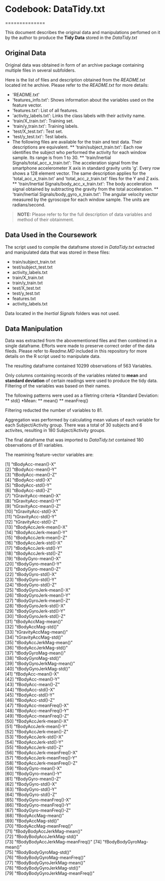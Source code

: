 # Codebook: DataTidy.txt

==============

This document describes the original data and manipulations perfomed on it by the author to produce the __Tidy Data__ stored in the _DataTidy.txt_ 


## Original Data

Original data was obtained in form of an archive package containing multiple files in several subfolders. 

Here is the list of files and description obtained from the _README.txt_ located int he archive. Please refer to the _README.txt_ for more details:

* 'README.txt'
* 'features_info.txt': Shows information about the variables used on the feature vector.
* 'features.txt': List of all features.
* 'activity_labels.txt': Links the class labels with their activity name.
* 'train/X_train.txt': Training set.
* 'train/y_train.txt': Training labels.
* 'test/X_test.txt': Test set.
* 'test/y_test.txt': Test labels.
* The following files are available for the train and test data. Their descriptions are equivalent. 
** 'train/subject_train.txt': Each row identifies the subject who performed the activity for each window sample. Its range is from 1 to 30. 
** 'train/Inertial Signals/total_acc_x_train.txt': The acceleration signal from the smartphone accelerometer X axis in standard gravity units 'g'. Every row shows a 128 element vector. The same description applies for the 'total_acc_x_train.txt' and 'total_acc_z_train.txt' files for the Y and Z axis. 
** 'train/Inertial Signals/body_acc_x_train.txt': The body acceleration signal obtained by subtracting the gravity from the total acceleration. 
** 'train/Inertial Signals/body_gyro_x_train.txt': The angular velocity vector measured by the gyroscope for each window sample. The units are radians/second. 

>__NOTE:__ Please refer to for the full description of data variables and method of their obtainment. 


## Data Used in the Coursework

The script used to compile the dataframe stored in _DataTidy.txt_ extracted and manipulated data that was stored in these files:

* train/subject_train.txt
* test/subject_test.txt
* activity_labels.txt
* train/X_train.txt
* train/y_train.txt
* test/X_test.txt
* test/y_test.txt
* features.txt
* activity_labels.txt

Data located in the _Inertial Signals_ folders was not used.


## Data Manipulation

Data was extracted from the abovementioned files and then combined in a single dataframe. Efforts were made to preserve correct order of the data fileds. Please refer to _Readme.MD_ included in this repository for more details on the R script used to manipulate data. 

The resulting dataframe contained 10299 observations of 563 Variables.

Only columns containing records of the variables related to __mean__ and __standard deviation__ of certain readings were used to produce the tidy data. Filtering of the variables was based on their names. 

The following patterns were used as a filetring criteria
*Standard Deviation:
** std()
*Mean:
** mean()
** meanFreq()

Filtering reducted the number of variables to 81.

Aggregation was performed by calculating mean values of each variable for each Subject/Activity group. There was a total of 30 subjects and 6 activites, resulting in 180 Subject/Activity groups.

The final dataframe that was imported to _DataTidy.txt_ contained 180 observations of 81 variables. 
  
The reamining feature-vector variables are:

 [1] "tBodyAcc-mean()-X"              
 [2] "tBodyAcc-mean()-Y"              
 [3] "tBodyAcc-mean()-Z"              
 [4] "tBodyAcc-std()-X"               
 [5] "tBodyAcc-std()-Y"               
 [6] "tBodyAcc-std()-Z"               
 [7] "tGravityAcc-mean()-X"           
 [8] "tGravityAcc-mean()-Y"           
 [9] "tGravityAcc-mean()-Z"           
[10] "tGravityAcc-std()-X"            
[11] "tGravityAcc-std()-Y"            
[12] "tGravityAcc-std()-Z"            
[13] "tBodyAccJerk-mean()-X"          
[14] "tBodyAccJerk-mean()-Y"          
[15] "tBodyAccJerk-mean()-Z"          
[16] "tBodyAccJerk-std()-X"           
[17] "tBodyAccJerk-std()-Y"           
[18] "tBodyAccJerk-std()-Z"           
[19] "tBodyGyro-mean()-X"             
[20] "tBodyGyro-mean()-Y"             
[21] "tBodyGyro-mean()-Z"             
[22] "tBodyGyro-std()-X"              
[23] "tBodyGyro-std()-Y"              
[24] "tBodyGyro-std()-Z"              
[25] "tBodyGyroJerk-mean()-X"         
[26] "tBodyGyroJerk-mean()-Y"         
[27] "tBodyGyroJerk-mean()-Z"         
[28] "tBodyGyroJerk-std()-X"          
[29] "tBodyGyroJerk-std()-Y"          
[30] "tBodyGyroJerk-std()-Z"          
[31] "tBodyAccMag-mean()"             
[32] "tBodyAccMag-std()"              
[33] "tGravityAccMag-mean()"          
[34] "tGravityAccMag-std()"           
[35] "tBodyAccJerkMag-mean()"         
[36] "tBodyAccJerkMag-std()"          
[37] "tBodyGyroMag-mean()"            
[38] "tBodyGyroMag-std()"             
[39] "tBodyGyroJerkMag-mean()"        
[40] "tBodyGyroJerkMag-std()"         
[41] "fBodyAcc-mean()-X"              
[42] "fBodyAcc-mean()-Y"              
[43] "fBodyAcc-mean()-Z"              
[44] "fBodyAcc-std()-X"               
[45] "fBodyAcc-std()-Y"               
[46] "fBodyAcc-std()-Z"               
[47] "fBodyAcc-meanFreq()-X"          
[48] "fBodyAcc-meanFreq()-Y"          
[49] "fBodyAcc-meanFreq()-Z"          
[50] "fBodyAccJerk-mean()-X"          
[51] "fBodyAccJerk-mean()-Y"          
[52] "fBodyAccJerk-mean()-Z"          
[53] "fBodyAccJerk-std()-X"           
[54] "fBodyAccJerk-std()-Y"           
[55] "fBodyAccJerk-std()-Z"           
[56] "fBodyAccJerk-meanFreq()-X"      
[57] "fBodyAccJerk-meanFreq()-Y"      
[58] "fBodyAccJerk-meanFreq()-Z"      
[59] "fBodyGyro-mean()-X"             
[60] "fBodyGyro-mean()-Y"             
[61] "fBodyGyro-mean()-Z"             
[62] "fBodyGyro-std()-X"              
[63] "fBodyGyro-std()-Y"              
[64] "fBodyGyro-std()-Z"              
[65] "fBodyGyro-meanFreq()-X"         
[66] "fBodyGyro-meanFreq()-Y"         
[67] "fBodyGyro-meanFreq()-Z"         
[68] "fBodyAccMag-mean()"             
[69] "fBodyAccMag-std()"              
[70] "fBodyAccMag-meanFreq()"         
[71] "fBodyBodyAccJerkMag-mean()"     
[72] "fBodyBodyAccJerkMag-std()"      
[73] "fBodyBodyAccJerkMag-meanFreq()" 
[74] "fBodyBodyGyroMag-mean()"        
[75] "fBodyBodyGyroMag-std()"         
[76] "fBodyBodyGyroMag-meanFreq()"    
[77] "fBodyBodyGyroJerkMag-mean()"    
[78] "fBodyBodyGyroJerkMag-std()"     
[79] "fBodyBodyGyroJerkMag-meanFreq()"

